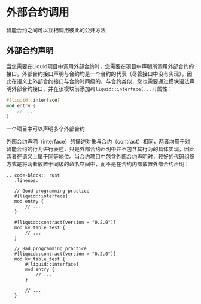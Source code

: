 # 外部合约调用

智能合约之间可以互相调用彼此的公开方法

## 外部合约声明

当您需要在Liquid项目中调用外部合约时，您需要在项目中声明所调用外部合约的接口。外部合约接口声明与合约均是一个合约的代表（尽管接口中没有实现），因此在语义上外部合约接口与合约时同级的，与合约类似，您也需要通过模块语法声明外部合约接口，并在该模块前添加`#[liquid::interface(...)]`属性：

```rust
#[liquid::interface]
mod entry {
    // ...
}
```

一个项目中可以声明多个外部合约

外部合约声明（interface）的描述对象与合约（contract）相同，两者均用于对智能合约的行为进行表述，只是外部合约声明中并不包含其行为的具体实现，因此两者在语义上属于同等地位。当合约项目中包含外部合约声明时，较好的代码组织方式是将两者放置于同级的命名空间中，而不是在合约内部放置外部合约声明：

```eval_rst
.. code-block:: rust
   :linenos:

   // Good programming practice
   #[liquid::interface]
   mod entry {
       // ...
   }

   #[liquid::contract(version = "0.2.0")]
   mod kv_table_test {
       // ...
   }

   // Bad programming practice
   #[liquid::contract(version = "0.2.0")]
   mod kv_table_test {
       #[liquid::interface]
       mod entry {
           // ...
       }

       // ...
   }
```
